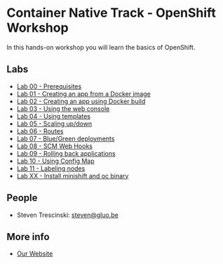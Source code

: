 # Container Native Track - OpenShift Workshop

In this hands-on workshop you will learn the basics of OpenShift.

## Labs

* [Lab 00 - Prerequisites](lab-00)
* [Lab 01 - Creating an app from a Docker image](lab-01)
* [Lab 02 - Creating an app using Docker build](lab-02)
* [Lab 03 - Using the web console](lab-03)
* [Lab 04 - Using templates](lab-04)
* [Lab 05 - Scaling up/down](lab-05)
* [Lab 06 - Routes](lab-06)
* [Lab 07 - Blue/Green deployments](lab-07)
* [Lab 08 - SCM Web Hooks](lab-08)
* [Lab 09 - Rolling back applications](lab-09)
* [Lab 10 - Using Config Map](lab-10)
* [Lab 11 - Labeling nodes](lab-11)
* [Lab XX - Install minishift and oc binary](lab-XX)

## People

* Steven Trescinski: steven@gluo.be

## More info

* [Our Website](http://www.gluo.be)
